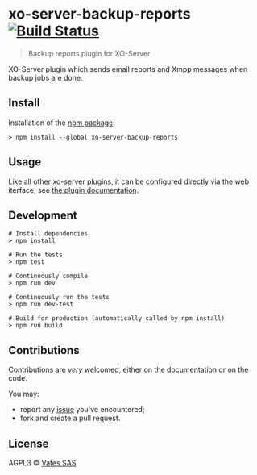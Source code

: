 # xo-server-backup-reports [![Build Status](https://api.travis-ci.org/vatesfr/xo-server-backup-reports.png?branch=master)](https://travis-ci.org/vatesfr/xen-orchestra)

> Backup reports plugin for XO-Server

XO-Server plugin which sends email reports and Xmpp messages when backup jobs are done.

## Install

Installation of the [npm package](https://npmjs.org/package/xo-server-backup-reports):

```
> npm install --global xo-server-backup-reports
```

## Usage

Like all other xo-server plugins, it can be configured directly via
the web iterface, see [the plugin documentation](https://xen-orchestra.com/docs/plugins.html).

## Development

```
# Install dependencies
> npm install

# Run the tests
> npm test

# Continuously compile
> npm run dev

# Continuously run the tests
> npm run dev-test

# Build for production (automatically called by npm install)
> npm run build
```

## Contributions

Contributions are *very* welcomed, either on the documentation or on
the code.

You may:

- report any [issue](https://github.com/vatesfr/xo-server-backup-reports/issues)
  you've encountered;
- fork and create a pull request.

## License

AGPL3 © [Vates SAS](http://vates.fr)
